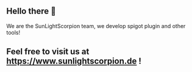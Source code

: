 ## Hello there 👋

We are the SunLightScorpion team, we develop spigot plugin and other tools!

## Feel free to visit us at https://www.sunlightscorpion.de !
